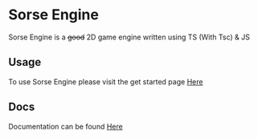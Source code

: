 # Sorse Engine
Sorse Engine is a ~~good~~ 2D game engine written using TS (With Tsc) & JS

## Usage
To use Sorse Engine please visit the get started page [Here](https://blocksnmore.github.io/Sorse-Engine)

## Docs
Documentation can be found [Here](https://blocksnmore.github.io/Sorse-Engine)
